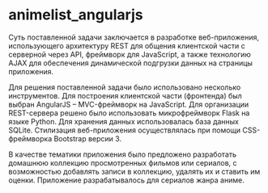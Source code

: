 # animelist_angularjs

Суть поставленной задачи заключается в разработке веб-приложения, использующего архитектуру REST для общения клиентской части с серверной через API, фреймворк для JavaScript, а также технологию AJAX для обеспечения динамической подгрузки данных на страницы приложения.

Для решения поставленной задачи было использовано несколько инструментов. Для построения клиентской части (фронтенда) был выбран AngularJS – MVC-фреймворк на JavaScript. Для организации REST-сервера решено было использовать  микрофреймворк Flask на языке Python. Для хранения данных использовалась база данных SQLite. Стилизация веб-приложения осуществлялась при помощи CSS-фреймворка Bootstrap версии 3. 

В качестве тематики приложения было предложено разработать домашнюю коллекцию просмотренных фильмов или сериалов, с возможностью добавлять записи в коллекцию, удалять их и ставить им оценки. Приложение разрабатывалось для сериалов жанра аниме.
